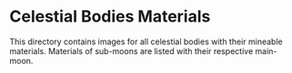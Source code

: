 # Celestial Bodies Materials

This directory contains images for all celestial bodies with their mineable materials.
Materials of sub-moons are listed with their respective main-moon.
